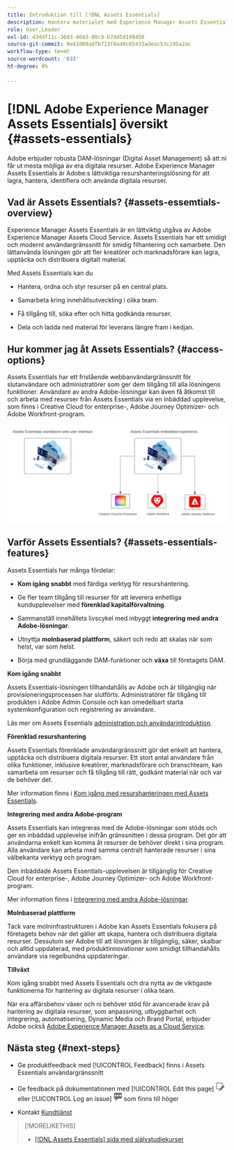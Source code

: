 ```yaml
---
title: Introduktion till [!DNL Assets Essentials]
description: Hantera materialet med Experience Manager Assets Essentials, ett lättanvänt verktyg för hantering av digitala resurser som fungerar i Experience Cloud-program.
role: User,Leader
exl-id: 43ddf11c-36d3-4643-80c9-b7dd5d199450
source-git-commit: 0e41008adfb713f0a40c65433adeac53c195a2ac
workflow-type: tm+mt
source-wordcount: '633'
ht-degree: 0%

---
```


# [!DNL Adobe Experience Manager Assets Essentials] översikt {#assets-essentials}

<!-- TBD: Update this banner to remove Beta label. 
![Banner image for beta docs](assets/do-not-localize/banner-image-beta-docs.png)

-->

Adobe erbjuder robusta DAM-lösningar (Digital Asset Management) så att ni får ut mesta möjliga av era digitala resurser. Adobe Experience Manager Assets Essentials är Adobe:s lättviktiga resurshanteringslösning för att lagra, hantera, identifiera och använda digitala resurser.

## Vad är Assets Essentials? {#assets-essemtials-overview}

Experience Manager Assets Essentials är en lättviktig utgåva av Adobe Experience Manager Assets Cloud Service. Assets Essentials har ett smidigt och modernt användargränssnitt för smidig filhantering och samarbete. Den lättanvända lösningen gör att fler kreatörer och marknadsförare kan lagra, upptäcka och distribuera digitalt material.

Med Assets Essentials kan du

* Hantera, ordna och styr resurser på en central plats.

* Samarbeta kring innehållsutveckling i olika team.

* Få tillgång till, söka efter och hitta godkända resurser.

* Dela och ladda ned material för leverans längre fram i kedjan.

## Hur kommer jag åt Assets Essentials? {#access-options}

Assets Essentials har ett fristående webbanvändargränssnitt för slutanvändare och administratörer som ger dem tillgång till alla lösningens funktioner. Användare av andra Adobe-lösningar kan även få åtkomst till och arbeta med resurser från Assets Essentials via en inbäddad upplevelse, som finns i Creative Cloud for enterprise-, Adobe Journey Optimizer- och Adobe Workfront-program.

![Integrering med andra lösningar](assets/assets-essentials-integration.svg)

## Varför Assets Essentials? {#assets-essentials-features}

Assets Essentials har många fördelar:

* **Kom igång snabbt** med färdiga verktyg för resurshantering.

* Ge fler team tillgång till resurser för att leverera enhetliga kundupplevelser med **förenklad kapitalförvaltning**.

* Sammanställ innehållets livscykel med inbyggt **integrering med andra Adobe-lösningar**.

* Utnyttja **molnbaserad plattform**, säkert och redo att skalas när som helst, var som helst.

* Börja med grundläggande DAM-funktioner och **växa** till företagets DAM.

**Kom igång snabbt**

Assets Essentials-lösningen tillhandahålls av Adobe och är tillgänglig när provisioneringsprocessen har slutförts. Administratörer får tillgång till produkten i Adobe Admin Console och kan omedelbart starta systemkonfiguration och registrering av användare.

Läs mer om Assets Essentials [administration och användarintroduktion](deploy-administer.md).

**Förenklad resurshantering**

Assets Essentials förenklade användargränssnitt gör det enkelt att hantera, upptäcka och distribuera digitala resurser. Ett stort antal användare från olika funktioner, inklusive kreatörer, marknadsförare och branschteam, kan samarbeta om resurser och få tillgång till rätt, godkänt material när och var de behöver det.

Mer information finns i [Kom igång med resurshanteringen med Assets Essentials](get-started.md).

**Integrering med andra Adobe-program**

Assets Essentials kan integreras med de Adobe-lösningar som stöds och ger en inbäddad upplevelse inifrån gränssnitten i dessa program. Det gör att användarna enkelt kan komma åt resurser de behöver direkt i sina program. Alla användare kan arbeta med samma centralt hanterade resurser i sina välbekanta verktyg och program.

Den inbäddade Assets Essentials-upplevelsen är tillgänglig för Creative Cloud for enterprise-, Adobe Journey Optimizer- och Adobe Workfront-program.

Mer information finns i [Integrering med andra Adobe-lösningar](integration.md).

**Molnbaserad plattform**

Tack vare molninfrastrukturen i Adobe kan Assets Essentials fokusera på företagets behov när det gäller att skapa, hantera och distribuera digitala resurser. Dessutom ser Adobe till att lösningen är tillgänglig, säker, skalbar och alltid uppdaterad, med produktinnovationer som smidigt tillhandahålls användare via regelbundna uppdateringar.

**Tillväxt**

Kom igång snabbt med Assets Essentials och dra nytta av de viktigaste funktionerna för hantering av digitala resurser i olika team.

När era affärsbehov växer och ni behöver stöd för avancerade krav på hantering av digitala resurser, som anpassning, utbyggbarhet och integrering, automatisering, Dynamic Media och Brand Portal, erbjuder Adobe också [Adobe Experience Manager Assets as a Cloud Service](https://experienceleague.adobe.com/docs/experience-manager-cloud-service/content/assets/home.html?lang=en).


## Nästa steg {#next-steps}

* Ge produktfeedback med [!UICONTROL Feedback] finns i Assets Essentials användargränssnitt

* Ge feedback på dokumentationen med [!UICONTROL Edit this page] ![redigera sidan](assets/do-not-localize/edit-page.png) eller [!UICONTROL Log an issue] ![skapa ett GitHub-problem](assets/do-not-localize/github-issue.png) som finns till höger

* Kontakt [Kundtjänst](https://experienceleague.adobe.com/?support-solution=General#support)


>[!MORELIKETHIS]
>
>* [[!DNL Assets Essentials] sida med självstudiekurser](https://experienceleague.adobe.com/docs/experience-manager-learn/assets-essentials/overview.html?lang=en)


